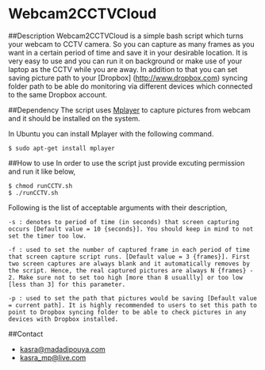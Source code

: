 # Webcam2CCTVCloud
##Description
Webcam2CCTVCloud is a simple bash script which turns your webcam to CCTV camera. So you can capture as many frames as you want in a certain period of time and save it in your desirable location.
It is very easy to use and you can run it on background or make use of your laptop as the CCTV while you are away.
In addition to that you can set saving picture path to your [Dropbox] (http://www.dropbox.com) syncing folder path to be able do monitoring via different devices which connected to the same Dropbox account.

##Dependency
The script uses [Mplayer](https://www.mplayerhq.hu/) to capture pictures from webcam and it should be installed on the system.

In Ubuntu you can install Mplayer with the following command.

    $ sudo apt-get install mplayer
  
##How to use
In order to use the script just provide excuting permission and run it like below,

    $ chmod runCCTV.sh
    $ ./runCCTV.sh
Following is the list of acceptable arguments with their description,

    -s : denotes to period of time (in seconds) that screen capturing occurs [Default value = 10 {seconds}]. You should keep in mind to not set the timer too low.

    -f : used to set the number of captured frame in each period of time that screen capture script runs. [Default value = 3 {frames}]. First two screen captures are always blank and it automatically removes by the script. Hence, the real captured pictures are always N {frames} - 2. Make sure not to set too high [more than 8 usuallly] or too low [less than 3] for this parameter.

    -p : used to set the path that pictures would be saving [Default value = current path]. It is highly recommended to users to set this path to point to Dropbox syncing folder to be able to check pictures in any devices with Dropbox installed.
##Contact
* kasra@madadipouya.com  
* kasra_mp@live.com  
